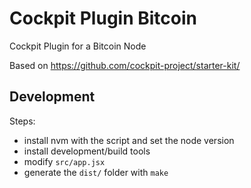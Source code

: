 # Cockpit Plugin Bitcoin

Cockpit Plugin for a Bitcoin Node

Based on https://github.com/cockpit-project/starter-kit/

## Development

Steps:
- install nvm with the script and set the node version
- install development/build tools
- modify `src/app.jsx`
- generate the `dist/` folder with `make`
